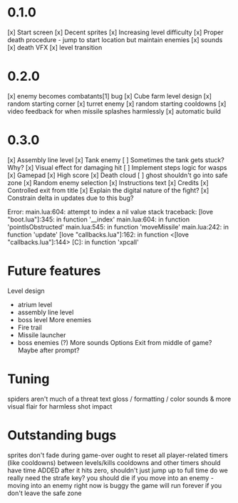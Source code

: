 # 0.1.0

[x] Start screen
[x] Decent sprites
[x] Increasing level difficulty
[x] Proper death procedure - jump to start location but maintain enemies
[x] sounds
[x] death VFX
[x] level transition

# 0.2.0

[x] enemy becomes combatants[1] bug
[x] Cube farm level design
[x] random starting corner
[x] turret enemy
[x] random starting cooldowns
[x] video feedback for when missile splashes harmlessly
[x] automatic build

# 0.3.0

[x] Assembly line level
[x] Tank enemy
[ ] Sometimes the tank gets stuck? Why?
[x] Visual effect for damaging hit
[ ] Implement steps logic for wasps
[x] Gamepad
[x] High score
[x] Death cloud
[ ] ghost shouldn't go into safe zone
[x] Random enemy selection
[x] Instructions text
[x] Credits
[x] Controlled exit from title
[x] Explain the digital nature of the fight?
[x] Constrain delta in updates due to this bug?

Error: main.lua:604: attempt to index a nil value
stack traceback:
	[love "boot.lua"]:345: in function '__index'
	main.lua:604: in function 'pointIsObstructed'
	main.lua:545: in function 'moveMissile'
	main.lua:242: in function 'update'
	[love "callbacks.lua"]:162: in function <[love "callbacks.lua"]:144>
	[C]: in function 'xpcall'


# Future features

Level design
- atrium level
- assembly line level
- boss level
More enemies
- Fire trail
- Missile launcher
- boss enemies (?)
More sounds
Options
Exit from middle of game? Maybe after prompt?

# Tuning

spiders aren't much of a threat
text gloss / formatting / color
sounds & more visual flair for harmless shot impact

# Outstanding bugs

sprites don't fade during game-over
ought to reset all player-related timers (like cooldowns) between levels/kills
cooldowns and other timers should have time ADDED after it hits zero, shouldn't just jump up to full time
do we really need the strafe key?
you should die if you move into an enemy - moving into an enemy right now is buggy
the game will run forever if you don't leave the safe zone
